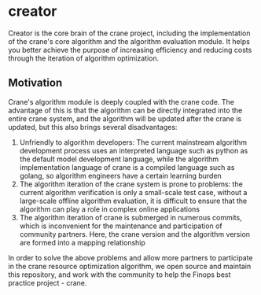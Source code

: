 # creator

Creator is the core brain of the crane project, including the implementation of the crane's core algorithm and the algorithm evaluation module. It helps you better achieve the purpose of increasing efficiency and reducing costs through the iteration of algorithm optimization.

## Motivation
Crane's algorithm module is deeply coupled with the crane code. The advantage of this is that the algorithm can be directly integrated into the entire crane system, and the algorithm will be updated after the crane is updated, but this also brings several disadvantages:
1. Unfriendly to algorithm developers: The current mainstream algorithm development process uses an interpreted language such as python as the default model development language, while the algorithm implementation language of crane is a compiled language such as golang, so algorithm engineers have a certain learning burden
2. The algorithm iteration of the crane system is prone to problems: the current algorithm verification is only a small-scale test case, without a large-scale offline algorithm evaluation, it is difficult to ensure that the algorithm can play a role in complex online applications
3. The algorithm iteration of crane is submerged in numerous commits, which is inconvenient for the maintenance and participation of community partners. Here, the crane version and the algorithm version are formed into a mapping relationship

In order to solve the above problems and allow more partners to participate in the crane resource optimization algorithm, we open source and maintain this repository, and work with the community to help the Finops best practice project - crane.